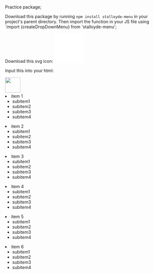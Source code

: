 Practice package;

Download this package by running `npm install stalloyde-menu` in your project's parent directory.
Then import the function in your JS file using `import {createDropDownMenu} from 'stalloyde-menu';

Download this svg icon:
![menu hamburger icon](src/images/menu_FILL0_wght400_GRAD0_opsz48.svg)

Input this into your html:
<div class="title">
  <div id="dashboard">
    <img src="<%=require('[path to menu hamburger icon]')%>"
      height="50" width="50" />
  </div>
  <div class="dropdown-menu">
    <li class="menu-item">item 1
      <ul class="dropdown-submenu">
        <li>subitem1</li>
        <li>subitem2</li>
        <li>subitem3</li>
        <li>subitem4</li>
      </ul>
    </li>
    <li class="menu-item">item 2
      <ul class="dropdown-submenu">
        <li>subitem1</li>
        <li>subitem2</li>
        <li>subitem3</li>
        <li>subitem4</li>
      </ul>
    </li>
    <li class="menu-item">item 3
      <ul class="dropdown-submenu">
        <li>subitem1</li>
        <li>subitem2</li>
        <li>subitem3</li>
        <li>subitem4</li>
      </ul>
    </li>
    <li class="menu-item">item 4
      <ul class="dropdown-submenu">
        <li>subitem1</li>
        <li>subitem2</li>
        <li>subitem3</li>
        <li>subitem4</li>
      </ul>
    </li>
    <li class="menu-item">item 5
      <ul class="dropdown-submenu">
        <li>subitem1</li>
        <li>subitem2</li>
        <li>subitem3</li>
        <li>subitem4</li>
      </ul>
    </li>
    <li class="menu-item">item 6
      <ul class="dropdown-submenu">
        <li>subitem1</li>
        <li>subitem2</li>
        <li>subitem3</li>
        <li>subitem4</li>
      </ul>
    </li>
  </div>